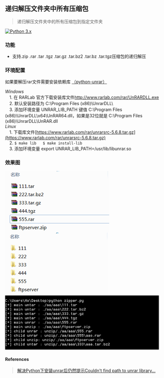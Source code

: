 ## 递归解压文件夹中所有压缩包

> 递归解压文件夹中的所有压缩包到指定文件夹

[![Python 3.x](https://img.shields.io/badge/python-3.x-yellow.svg)](https://www.python.org/) 

### 功能
+ 支持.zip .rar .tar .tgz .tar.gz .tar.bz2 .tar.bz .tar.tgz压缩包的递归解压

### 环境配置
如果要解压rar文件需要安装依赖库 [（python-unrar）](https://github.com/matiasb/python-unrar "python-unrar")  
  
*Windows*  
&ensp;&ensp;1. 在 RARLab 官方下载安装库文件[http://www.rarlab.com/rar/UnRARDLL.exe ](http://www.rarlab.com/rar/UnRARDLL.exe )  
&ensp;&ensp;2. 默认安装路径为 C:\Program Files (x86)\UnrarDLL\  
&ensp;&ensp;3. 添加环境变量 UNRAR_LIB_PATH 键值 C:\Program Files (x86)\UnrarDLL\x64\UnRAR64.dll，如果是32位就是 C:\Program Files (x86)\UnrarDLL\UnRAR.dll  
*Linux*  
&ensp;&ensp;1. 下载库文件[https://www.rarlab.com/rar/unrarsrc-5.6.8.tar.gz](https://www.rarlab.com/rar/unrarsrc-5.6.8.tar.gz)  
&ensp;&ensp;2. `$ make lib  
       $ make install-lib`  
&ensp;&ensp;3. 添加环境变量  export UNRAR_LIB_PATH=/usr/lib/libunrar.so  

### 效果图  
![1.png](./1.png "1.png")
![3.png](./3.png "3.png")  
![2.png](./2.png "2.png")


#### References
> [解决Python下安装unrar后仍然提示Couldn't find path to unrar library...](https://blog.csdn.net/ysy950803/article/details/52939708)